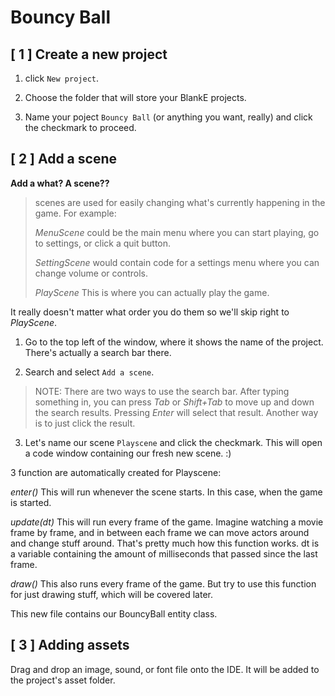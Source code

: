 # Bouncy Ball

## [ 1 ] Create a new project

1. click `New project`.

2. Choose the folder that will store your BlankE projects.

3. Name your poject `Bouncy Ball` (or anything you want, really) and click the checkmark to proceed.

## [ 2 ] Add a scene

__Add a what? A scene??__

> scenes are used for easily changing what's currently happening in the game. For example:
> 
> _MenuScene_ could be the main menu where you can start playing, go to settings, or click a quit button.
> 
> _SettingScene_ would contain code for a settings menu where you can change volume or controls. 
> 
> _PlayScene_ This is where you can actually play the game.

 It really doesn't matter what order you do them so we'll skip right to _PlayScene_.

 1. Go to the top left of the window, where it shows the name of the project. There's actually a search bar there.

 2. Search and select `Add a scene`.

 >NOTE: There are two ways to use the search bar. After typing something in, you can press _Tab_ or _Shift+Tab_ to move up and down the search results. Pressing _Enter_ will select that result. Another way is to just click the result.

 3. Let's name our scene `Playscene` and click the checkmark. This will open a code window containing our fresh new scene. :)

3 function are automatically created for Playscene: 

_enter()_ This will run whenever the scene starts. In this case, when the game is started.

_update(dt)_ This will run every frame of the game. Imagine watching a movie frame by frame, and in between each frame we can move actors around and change stuff around. That's pretty much how this function works. dt is a variable containing the amount of milliseconds that passed since the last frame.

_draw()_ This also runs every frame of the game. But try to use this function for just drawing stuff, which will be covered later.

This new file contains our BouncyBall entity class. 

## [ 3 ] Adding assets

Drag and drop an image, sound, or font file onto the IDE. It will be added to the project's asset folder.